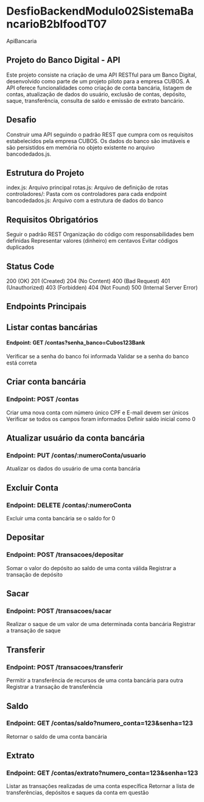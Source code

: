 # DesfioBackendModulo02SistemaBancarioB2bIfoodT07
ApiBancaria

## Projeto do Banco Digital - API
Este projeto consiste na criação de uma API RESTful para um Banco Digital, desenvolvido como parte de um projeto piloto para a empresa CUBOS. A API oferece funcionalidades como criação de conta bancária, listagem de contas, atualização de dados do usuário, exclusão de contas, depósito, saque, transferência, consulta de saldo e emissão de extrato bancário.

## Desafio
Construir uma API seguindo o padrão REST que cumpra com os requisitos estabelecidos pela empresa CUBOS. Os dados do banco são imutáveis e são persistidos em memória no objeto existente no arquivo bancodedados.js.

## Estrutura do Projeto
index.js: Arquivo principal
rotas.js: Arquivo de definição de rotas
controladores/: Pasta com os controladores para cada endpoint
bancodedados.js: Arquivo com a estrutura de dados do banco
## Requisitos Obrigatórios
Seguir o padrão REST
Organização do código com responsabilidades bem definidas
Representar valores (dinheiro) em centavos
Evitar códigos duplicados
## Status Code
200 (OK)
201 (Created)
204 (No Content)
400 (Bad Request)
401 (Unauthorized)
403 (Forbidden)
404 (Not Found)
500 (Internal Server Error)
## Endpoints Principais
## Listar contas bancárias
#### Endpoint: GET /contas?senha_banco=Cubos123Bank

Verificar se a senha do banco foi informada
Validar se a senha do banco está correta
## Criar conta bancária
### Endpoint: POST /contas

Criar uma nova conta com número único
CPF e E-mail devem ser únicos
Verificar se todos os campos foram informados
Definir saldo inicial como 0
## Atualizar usuário da conta bancária
### Endpoint: PUT /contas/:numeroConta/usuario

Atualizar os dados do usuário de uma conta bancária
## Excluir Conta
### Endpoint: DELETE /contas/:numeroConta

Excluir uma conta bancária se o saldo for 0
## Depositar
### Endpoint: POST /transacoes/depositar

Somar o valor do depósito ao saldo de uma conta válida
Registrar a transação de depósito
## Sacar
### Endpoint: POST /transacoes/sacar

Realizar o saque de um valor de uma determinada conta bancária
Registrar a transação de saque
## Transferir
### Endpoint: POST /transacoes/transferir

Permitir a transferência de recursos de uma conta bancária para outra
Registrar a transação de transferência
## Saldo
### Endpoint: GET /contas/saldo?numero_conta=123&senha=123

Retornar o saldo de uma conta bancária
## Extrato
### Endpoint: GET /contas/extrato?numero_conta=123&senha=123

Listar as transações realizadas de uma conta específica
Retornar a lista de transferências, depósitos e saques da conta em questão
